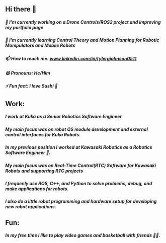 ## Hi there 👋

##### 🔭 I’m currently working on a Drone Controls/ROS2 project and improving my portfolio page
##### 🌱 I’m currently learning Control Theory and Motion Planning for Robotic Manipulators and Mobile Robots
##### 📫 How to reach me: www.linkedin.com/in/tylergjohnson0511
##### 😄 Pronouns: He/Him
##### ⚡ Fun fact: I love Sushi :sushi:

## Work:
##### I work at Kuka as a Senior Robotics Software Engineer 
##### My main focus was on robot OS module development and external control interfaces for Kuka Robots.
##### In my previous position I worked at Kawasaki Robotics as a Robotics Software Engineer :robot:. 
##### My main focus was on Real-Time Control(RTC) Software for Kawasaki Robots and supporting RTC projects
##### I frequenly use ROS, C++, and Python to solve problems, debug, and make applications for robots. 
##### I also do a little robot programming and hardware setup for developing new robot applications. 

## Fun: 
##### In my free time I like to play video games and basketball with friends :basketball::space_invader:.
